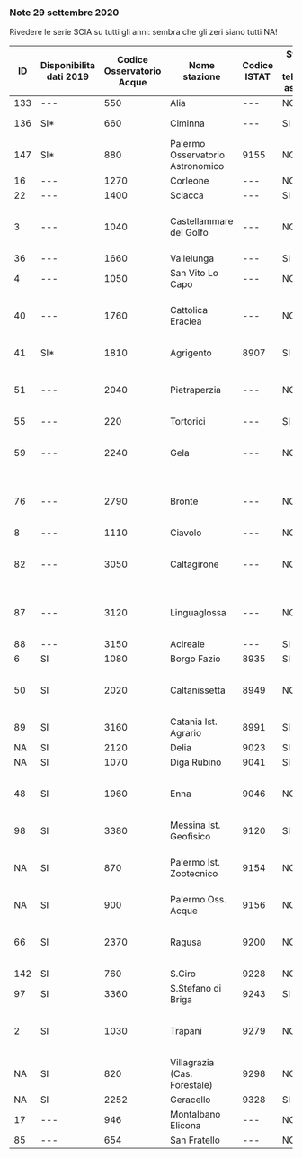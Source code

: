 ### Note 29 settembre 2020

Rivedere le serie SCIA su tutti gli anni: sembra che gli zeri siano tutti NA!

| ID  | Disponibilita dati 2019 | Codice Osservatorio Acque | Nome stazione                    | Codice ISTAT | Stazione in telemisura associata | note                                                   |
|-----|-------------------------|---------------------------|----------------------------------|--------------|-------------------------------------------|--------------------------------------------------------|
| 133 | ---                     | 550                       | Alia                             | ---          | NO                                        | ---                                                    |
| 136 | SI*                     | 660                       | Ciminna                          | ---          | SI                                        | utilizzata per rapporto 2019                           |
| 147 | SI*                     | 880                       | Palermo Osservatorio Astronomico | 9155         | NO                                        | utilizzata per rapporto 2019                           |
| 16  | ---                     | 1270                      | Corleone                         | ---          | NO                                        | ---                                                    |
| 22  | ---                     | 1400                      | Sciacca                          | ---          | SI                                        | ---                                                    |
| 3   | ---                     | 1040                      | Castellammare del Golfo          | ---          | NO                                        | staz. telemisura con lo stesso nome, no corrispondenza |
| 36  | ---                     | 1660                      | Vallelunga                       | ---          | SI                                        | ---                                                    |
| 4   | ---                     | 1050                      | San Vito Lo Capo                 | ---          | NO                                        | ---                                                    |
| 40  | ---                     | 1760                      | Cattolica  Eraclea               | ---          | NO                                        | staz. telemisura con lo stesso nome, no corrispondenza | 
| 41  | SI*                     | 1810                      | Agrigento                        | 8907         | SI                                        | utilizzata per rapporto 2019                           |
| 51  | ---                     | 2040                      | Pietraperzia                     | ---          | NO                                        | staz. telemisura con lo stesso nome, no corrispondenza | 
| 55  | ---                     | 220                       | Tortorici                        | ---          | SI                                        | ---                                                    |
| 59  | ---                     | 2240                      | Gela                             | ---          | NO                                        | staz. telemisura con lo stesso nome, no corrispondenza | 
| 76  | ---                     | 2790                      | Bronte                           | ---          | NO                                        | staz. telemisura con lo stesso nome, no corrispondenza |
| 8   | ---                     | 1110                      | Ciavolo                          | ---          | NO                                        | ---                                                    |
| 82  | ---                     | 3050                      | Caltagirone                      | ---          | NO                                        | staz. telemisura con lo stesso nome, no corrispondenza | 
| 87  | ---                     | 3120                      | Linguaglossa                     | ---          | NO                                        | staz. telemisura con lo stesso nome, no corrispondenza | 
| 88  | ---                     | 3150                      | Acireale                         | ---          | SI                                        | ---                                                    |
| 6   | SI                      | 1080                      | Borgo Fazio                      | 8935         | SI                                        | ---                                                    |
| 50  | SI                      | 2020                      | Caltanissetta                    | 8949         | NO                                        | staz. telemisura con lo stesso nome, no corrispondenza |
| 89  | SI                      | 3160                      | Catania Ist. Agrario             | 8991         | SI                                        | ---                                                    |
| NA  | SI                      | 2120                      | Delia                            | 9023         | SI                                        | ---                                                    |
| NA  | SI                      | 1070                      | Diga Rubino                      | 9041         | SI                                        | ---                                                    |
| 48  | SI                      | 1960                      | Enna                             | 9046         | NO                                        | staz. telemisura con lo stesso nome, no corrispondenza |
| 98  | SI                      | 3380                      | Messina Ist. Geofisico           | 9120         | SI                                        | ---                                                    |
| NA  | SI                      | 870                       | Palermo Ist. Zootecnico          | 9154         | NO                                        | staz. telemisura con lo stesso nome, no corrispondenza |
| NA  | SI                      | 900                       | Palermo Oss. Acque               | 9156         | NO                                        | ---                                                    |
| 66  | SI                      | 2370                      | Ragusa                           | 9200         | NO                                        | staz. telemisura con lo stesso nome, no corrispondenza |
| 142 | SI                      | 760                       | S.Ciro                           | 9228         | NO                                        | ---                                                    |
| 97  | SI                      | 3360                      | S.Stefano di Briga               | 9243         | SI                                        | ---                                                    |
| 2   | SI                      | 1030                      | Trapani                          | 9279         | NO                                        | staz. telemisura con lo stesso nome, no corrispondenza |
| NA  | SI                      | 820                       | Villagrazia (Cas. Forestale)     | 9298         | NO                                        | ---                                                    |
| NA  | SI                      | 2252                      | Geracello                        | 9328         | SI                                        | ---                                                    |
| 17  | ---                     | 946                       | Montalbano Elicona               | ---          | NO                                        | ---
| 85  | ---                     | 654                       | San Fratello                     | ---          | NO                                        | ---
